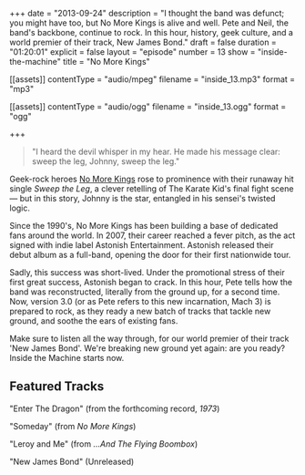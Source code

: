 +++
date = "2013-09-24"
description = "I thought the band was defunct; you might have too, but No More Kings is alive and well. Pete and Neil, the band's backbone, continue to rock. In this hour, history, geek culture, and a world premier of their track, New James Bond."
draft = false
duration = "01:20:01"
explicit = false
layout = "episode"
number = 13
show = "inside-the-machine"
title = "No More Kings"

[[assets]]
  contentType = "audio/mpeg"
  filename = "inside_13.mp3"
  format = "mp3"

[[assets]]
  contentType = "audio/ogg"
  filename = "inside_13.ogg"
  format = "ogg"

+++
> "I heard the devil whisper in my hear. He made his message clear: sweep the leg, Johnny, sweep the leg."

Geek-rock heroes [No More Kings](http://nomorekings.com) rose to prominence with their runaway hit single *Sweep the Leg*, a clever retelling of The Karate Kid's final fight scene &mdash; but in this story, Johnny is the star, entangled in his sensei's twisted logic.

Since the 1990's, No More Kings has been building a base of dedicated fans around the world. In 2007, their career reached a fever pitch, as the act signed with indie label Astonish Entertainment. Astonish released their debut album as a full-band, opening the door for their first nationwide tour.

Sadly, this success was short-lived. Under the promotional stress of their first great success, Astonish began to crack. In this hour, Pete tells how the band was reconstructed, literally from the ground up, for a second time. Now, version 3.0 (or as Pete refers to this new incarnation, Mach 3) is prepared to rock, as they ready a new batch of tracks that tackle new ground, and soothe the ears of existing fans.

Make sure to listen all the way through, for our world premier of their track 'New James Bond'. We're breaking new ground yet again: are you ready? Inside the Machine starts now.

## Featured Tracks

"Enter The Dragon" (from the forthcoming record, *1973*)

"Someday" (from *No More Kings*)

"Leroy and Me" (from *...And The Flying Boombox*)

"New James Bond" (Unreleased)